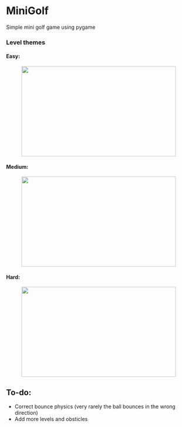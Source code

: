 # MiniGolf
Simple mini golf game using pygame

### Level themes
#### Easy:
<p align="center">
  <img width="420" height="245" src="https://i.imgur.com/u8fdp6h.png">
</p>

#### Medium:
<p align="center">
  <img width="420" height="245" src="https://i.imgur.com/Qij9ID5.png">
</p>

#### Hard:
<p align="center">
  <img width="420" height="245" src="https://i.imgur.com/N6hBs33.png">
</p>

## To-do:
* Correct bounce physics (very rarely the ball bounces in the wrong direction)
* Add more levels and obsticles
